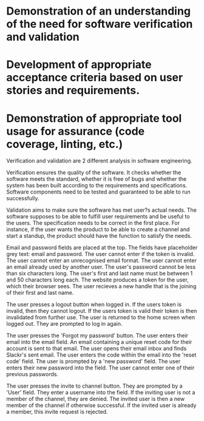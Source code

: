 
# Demonstration of an understanding of the need for software verification and validation
# Development of appropriate acceptance criteria based on user stories and requirements.
# Demonstration of appropriate tool usage for assurance (code coverage, linting, etc.)


Verification and validation are 2 different analysis in software engineering.

Verification ensures the quality of the software. It checks whether the software meets the standard, whether it is free of bugs and whether the system has been built according to the requirements and specifications. Software components need to be tested and guaranteed to be able to run successfully.

Validation aims to make sure the software has met user?s actual needs. The software supposes to be able to fulfill user requirements and be useful to the users. The specification needs to be correct in the first place. For instance, if the user wants the product to be able to create a channel and start a standup, the product should have the function to satisfy the needs.


Email and password fields are placed at the top.
The fields have placeholder grey text: email and password.
The user cannot enter if the token is invalid.
The user cannot enter an unrecognised email format.
The user cannot enter an email already used by another user.
The user's password cannot be less than six characters long.
The user's first and last name must be between 1 and 50 characters long each.
The website produces a token for the user, which their browser sees.
The user recieves a new handle that is the joining of their first and last name.


The user presses a logout button when logged in.
If the users token is invalid, then they cannot logout.
If the users token is valid their token is then invalidated from further use.
The user is returned to the home screen when logged out.
They are prompted to log in again.


The user presses the 'Forgot my password' button.
The user enters their email into the email field.
An email containing a unique reset code for their account is sent to that email.
The user opens their email inbox and finds Slackr's sent email.
The user enters the code within the email into the 'reset code' field.
The user is prompted by a 'new password' field.
The user enters their new password into the field.
The user cannot enter one of their previous passwords.

The user presses the invite to channel button.
They are prompted by a 'User' field.
They enter a username into the field.
If the inviting user is not a member of the channel, they are denied.
The invited user is then a new member of the channel if otherwise successful.
If the invited user is already a member, this invite request is rejected.




